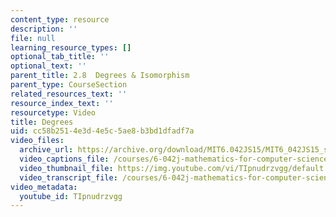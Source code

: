 ```yaml
---
content_type: resource
description: ''
file: null
learning_resource_types: []
optional_tab_title: ''
optional_text: ''
parent_title: 2.8  Degrees & Isomorphism
parent_type: CourseSection
related_resources_text: ''
resource_index_text: ''
resourcetype: Video
title: Degrees
uid: cc58b251-4e3d-4e5c-5ae8-b3bd1dfadf7a
video_files:
  archive_url: https://archive.org/download/MIT6.042JS15/MIT6_042JS15_simpledegrees_video_ipod.mp4
  video_captions_file: /courses/6-042j-mathematics-for-computer-science-spring-2015/8d8e21c7c9115d638db51240c3ec5914_TIpnudrzvgg.vtt
  video_thumbnail_file: https://img.youtube.com/vi/TIpnudrzvgg/default.jpg
  video_transcript_file: /courses/6-042j-mathematics-for-computer-science-spring-2015/15579579cd0a723cd7b4adff4855b8b9_TIpnudrzvgg.pdf
video_metadata:
  youtube_id: TIpnudrzvgg
---
```


